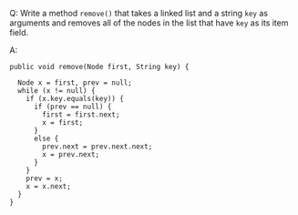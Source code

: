Q: Write a method `remove()` that takes a linked list and a string `key`
as arguments and removes all of the nodes in the list that have `key` as its
item field.

A:
```
public void remove(Node first, String key) {

  Node x = first, prev = null;
  while (x != null) {
    if (x.key.equals(key)) {
      if (prev == null) {
        first = first.next;
        x = first;
      }
      else {
        prev.next = prev.next.next;
        x = prev.next;
      }
    }
    prev = x;
    x = x.next;
  }
}
```
